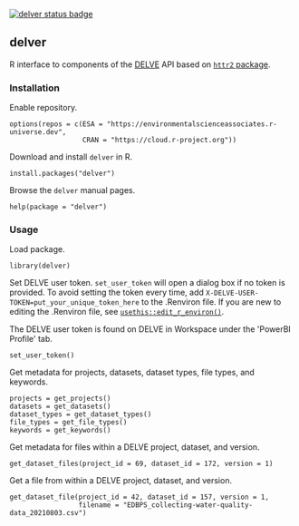 [![delver status badge](https://environmentalscienceassociates.r-universe.dev/badges/delver)](https://environmentalscienceassociates.r-universe.dev)

## delver

R interface to components of the [DELVE](https://dmvs.water.ca.gov/) API based on [`httr2` package](https://httr2.r-lib.org/).

### Installation

Enable repository.

```
options(repos = c(ESA = "https://environmentalscienceassociates.r-universe.dev",
                  CRAN = "https://cloud.r-project.org"))
```

Download and install `delver` in R.

```
install.packages("delver")
```

Browse the `delver` manual pages.

```
help(package = "delver")
```

### Usage

Load package.

```
library(delver)
```

Set DELVE user token. `set_user_token` will open a dialog box if no token is provided. To avoid setting the token every time, add `X-DELVE-USER-TOKEN=put_your_unique_token_here` to the .Renviron file. If you are new to editing the .Renviron file, see [`usethis::edit_r_environ()`](https://usethis.r-lib.org/reference/edit.html).

The DELVE user token is found on DELVE in Workspace under the 'PowerBI Profile' tab.

```
set_user_token()
```

Get metadata for projects, datasets, dataset types, file types, and keywords.

```
projects = get_projects()
datasets = get_datasets()
dataset_types = get_dataset_types()
file_types = get_file_types()
keywords = get_keywords()
```

Get metadata for files within a DELVE project, dataset, and version.

```
get_dataset_files(project_id = 69, dataset_id = 172, version = 1)
```

Get a file from within a DELVE project, dataset, and version.

```
get_dataset_file(project_id = 42, dataset_id = 157, version = 1,
                 filename = "EDBPS_collecting-water-quality-data_20210803.csv")
```
